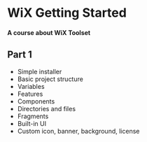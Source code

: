 # WiX Getting Started
#### A course about WiX Toolset

## Part 1
* Simple installer
* Basic project structure
* Variables
* Features
* Components
* Directories and files
* Fragments
* Built-in UI
* Custom icon, banner, background, license